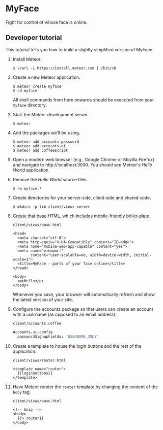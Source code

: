# MyFace

Fight for control of whose face is online.


## Developer tutorial

This tutorial tells you how to build a slightly simplified version of MyFace.

1.  Install Meteor.

    ```Shell
    $ \curl -L https://install.meteor.com | /bin/sh
    ```

2.  Create a new Meteor application.

    ```Shell
    $ meteor create myface
    $ cd myface
    ```

    All shell commands from here onwards should be executed from your `myface`
    directory.

3.  Start the Meteor development server.

    ```Shell
    $ meteor
    ```

4.  Add the packages we'll be using.

    ```Shell
    $ meteor add accounts-password
    $ meteor add accounts-ui
    $ meteor add coffeescript
    ```

5.  Open a modern web browser (e.g., Google Chrome or Mozilla Firefox) and
    navigate to http://localhost:3000. You should see Meteor's _Hello World_
    application.

6.  Remove the _Hello World_ source files.

    ```Shell
    $ rm myface.*
    ```

7.  Create directories for your server-side, client-side and shared code.

    ```Shell
    $ mkdirs -p lib client/views server
    ```

8.  Create that base HTML, which includes mobile-friendly boiler-plate.

    `client/views/base.html`

    ```Handlebars
    <head>
      <meta charset="utf-8">
      <meta http-equiv="X-UA-Compatible" content="IE=edge">
      <meta name="mobile-web-app-capable" content="yes">
      <meta name="viewport"
            content="user-scalable=no, width=device-width, initial-scale=1">
      <title>MyFace - parts of your face online</title>
    </head>

    <body>
      <p>Hello</p>
    </body>
    ```

    Whenever you save, your browser will automatically refresh and show the
    latest version of your site.

9.  Configure the accounts package so that users can create an account with a
    username (as opposed to an email address).

    `client/accounts.coffee`

    ```CoffeeScript
    Accounts.ui.config
      passwordSignupFields: 'USERNAME_ONLY'
    ```

10. Create a template to house the login buttons and the rest of the
    application.

    `client/views/router.html`

    ```Handlebars
    <template name="router">
      {{loginButtons}}
    </template>
    ```

11. Have Meteor render the `router` template by changing the content of the
    `body` tag.

    `client/views/base.html`

    ```Handlebars
    <!-- Snip -->
    <body>
      {{> router}}
    </body>
    ```


